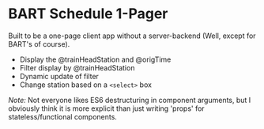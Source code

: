 # BART Schedule 1-Pager

Built to be a one-page client app without a server-backend (Well, except for BART's of course).

- Display the @trainHeadStation and @origTime
- Filter display by @trainHeadStation
- Dynamic update of filter
- Change station based on a `<select>` box

_Note:_
Not everyone likes ES6 destructuring in component arguments, but I obviously think it is more explicit than just writing 'props' for stateless/functional components.